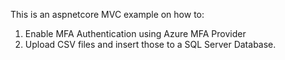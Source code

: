 ﻿This is an aspnetcore MVC example on how to:
  1. Enable MFA Authentication using Azure MFA Provider 
  2. Upload CSV files and insert those to a SQL Server Database.

